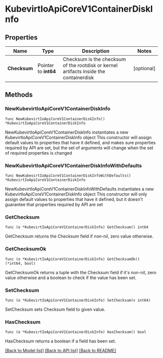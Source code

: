 # KubevirtIoApiCoreV1ContainerDiskInfo

## Properties

Name | Type | Description | Notes
------------ | ------------- | ------------- | -------------
**Checksum** | Pointer to **int64** | Checksum is the checksum of the rootdisk or kernel artifacts inside the containerdisk | [optional] 

## Methods

### NewKubevirtIoApiCoreV1ContainerDiskInfo

`func NewKubevirtIoApiCoreV1ContainerDiskInfo() *KubevirtIoApiCoreV1ContainerDiskInfo`

NewKubevirtIoApiCoreV1ContainerDiskInfo instantiates a new KubevirtIoApiCoreV1ContainerDiskInfo object
This constructor will assign default values to properties that have it defined,
and makes sure properties required by API are set, but the set of arguments
will change when the set of required properties is changed

### NewKubevirtIoApiCoreV1ContainerDiskInfoWithDefaults

`func NewKubevirtIoApiCoreV1ContainerDiskInfoWithDefaults() *KubevirtIoApiCoreV1ContainerDiskInfo`

NewKubevirtIoApiCoreV1ContainerDiskInfoWithDefaults instantiates a new KubevirtIoApiCoreV1ContainerDiskInfo object
This constructor will only assign default values to properties that have it defined,
but it doesn't guarantee that properties required by API are set

### GetChecksum

`func (o *KubevirtIoApiCoreV1ContainerDiskInfo) GetChecksum() int64`

GetChecksum returns the Checksum field if non-nil, zero value otherwise.

### GetChecksumOk

`func (o *KubevirtIoApiCoreV1ContainerDiskInfo) GetChecksumOk() (*int64, bool)`

GetChecksumOk returns a tuple with the Checksum field if it's non-nil, zero value otherwise
and a boolean to check if the value has been set.

### SetChecksum

`func (o *KubevirtIoApiCoreV1ContainerDiskInfo) SetChecksum(v int64)`

SetChecksum sets Checksum field to given value.

### HasChecksum

`func (o *KubevirtIoApiCoreV1ContainerDiskInfo) HasChecksum() bool`

HasChecksum returns a boolean if a field has been set.


[[Back to Model list]](../README.md#documentation-for-models) [[Back to API list]](../README.md#documentation-for-api-endpoints) [[Back to README]](../README.md)


